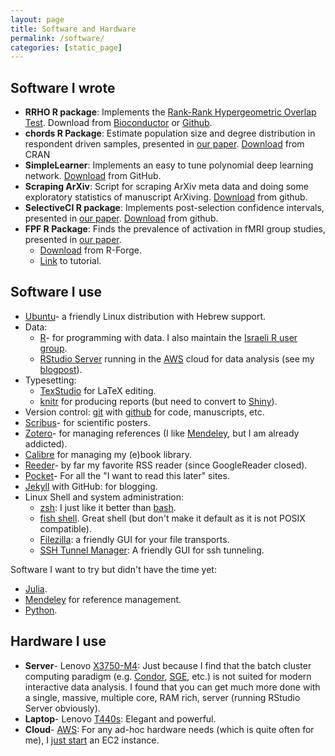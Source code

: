 ```yaml
---
layout: page
title: Software and Hardware
permalink: /software/
categories: [static_page]
---
```


## Software I wrote

- __RRHO R package__:
Implements the [Rank-Rank Hypergeometric Overlap Test](http://nar.oxfordjournals.org/content/38/17/e169.abstract). 
Download from [Bioconductor](http://www.bioconductor.org/packages/devel/bioc/html/RRHO.html) or [Github](https://github.com/johnros/RRHO). 
- __chords R Package__:
Estimate population size and degree distribution in respondent driven samples, presented in [our paper](http://arxiv.org/abs/1304.3505). [Download](http://cran.r-project.org/web/packages/chords/index.html) from CRAN
- __SimpleLearner__:
Implements an easy to tune polynomial deep learning network.
[Download](https://github.com/johnros/SimpleLearner) from GitHub.
- __Scraping ArXiv__:
Script for scraping ArXiv meta data and doing some exploratory statistics of manuscript ArXiving.
[Download](https://github.com/johnros/scaping_arxiv) from github.
- __SelectiveCI R package__:
Implements post-selection confidence intervals, presented in [our paper](http://www.ncbi.nlm.nih.gov/pubmed/25153699). 
[Download](https://github.com/johnros/selectiveCI) from github.
- __FPF R Package__:
Finds the prevalence of activation in fMRI group studies, presented in [our paper](http://www.sciencedirect.com/science/article/pii/S1053811913008859). 
    - [Download](https://r-forge.r-project.org/projects/rosenblatt1/) from R-Forge.
    - [Link](https://docs.google.com/document/d/1YtipQq5NdpLr9TY74eIcTreaXjbHTwOfx0Ee6QRODdc/edit) to tutorial.

## Software I use

- [Ubuntu](http://www.ubuntu.com/)- a friendly Linux distribution with Hebrew support.
- Data:
    - [R](http://www.r-project.org/)- for programming with data. I also maintain the [Israeli R user group](http://groups.google.com/group/israel-r-user-group).
    - [RStudio Server](http://www.rstudio.com/ide/docs/server/getting_started) running in the [AWS](http://aws.amazon.com/) cloud for data analysis (see my [blogpost](http://www.r-statistics.com/2013/07/analyzing-your-data-on-the-aws-cloud-with-r/)).
- Typesetting:
    - [TexStudio](http://texstudio.sourceforge.net/) for LaTeX editing. 
    - [knitr](http://yihui.name/knitr/) for producing reports (but need to convert to [Shiny](http://shiny.rstudio.com/)).
- Version control: [git](http://git-scm.com/) with [github](https://github.com/) for code, manuscripts, etc.
- [Scribus](http://www.scribus.net/canvas/Scribus)- for scientific posters. 
- [Zotero](http://www.zotero.org/)- for managing references (I like [Mendeley](http://www.mendeley.com/), but I am already addicted). 
- [Calibre](http://calibre-ebook.com/) for managing my (e)book library.
- [Reeder](http://reederapp.com/)- by far my favorite RSS reader (since GoogleReader closed).
- [Pocket](http://getpocket.com/)- For all the "I want to read this later" sites.
- [Jekyll](http://jekyllrb.com/) with GitHub: for blogging.
- Linux Shell and system administration:
    - [zsh](http://www.zsh.org/): I just like it better than [bash](https://www.gnu.org/software/bash/).
    - [fish shell](http://fishshell.com/). Great shell (but don't make it default as it is not POSIX compatible).
    - [Filezilla](https://filezilla-project.org/): a friendly GUI for your file transports.
    - [SSH Tunnel Manager](http://sourceforge.net/projects/gstm/): A friendly GUI for ssh tunneling. 

Software I want to try but didn't have the time yet:

- [Julia](http://julialang.org/).
- [Mendeley](http://www.mendeley.com/) for reference management. 
- [Python](https://www.python.org/).

## Hardware I use

- __Server__- Lenovo [X3750-M4](http://shop.lenovo.com/us/en/systems/servers/mission-critical/x3750-m4/): Just because I find that the batch cluster computing paradigm (e.g. [Condor](https://en.wikipedia.org/wiki/HTCondor), [SGE](https://en.wikipedia.org/wiki/Oracle_Grid_Engine), etc.) is not suited for modern interactive data analysis. I found that you can get much more done with a single, massive, multiple core, RAM rich, server (running RStudio Server obviously).
- __Laptop__- Lenovo [T440s](http://shop.lenovo.com/us/en/laptops/thinkpad/t-series/t440s/): Elegant and powerful. 
- __Cloud__- [AWS](http://aws.amazon.com/): For any ad-hoc hardware needs (which is quite often for me), I [just start](http://www.r-statistics.com/2013/07/analyzing-your-data-on-the-aws-cloud-with-r/) an EC2 instance.